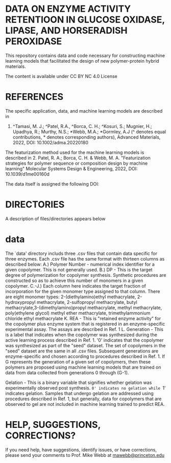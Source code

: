 # DATA ON ENZYME ACTIVITY RETENTIOON IN GLUCOSE OXIDASE, LIPASE, AND HORSERADISH PEROXIDASE
This repository contains data and code necessary for constructing machine learning models that facilitated the design of new polymer-protein hybrid materials.

The content is available under CC BY NC 4.0 License

# REFERENCES
The specific application, data, and machine learning models are described in 
1. ^Tamasi, M. J.; ^Patel, R.A., ^Borca, C. H.; ^Kosuri, S.; Mugnier, H.; Upadhya, R.; Murthy, N.S.; *Webb, M.A.; *Gormley, A.J (^ denotes equal contributions, * denotes corresponding authors), Advanced Materials, 2022, DOI: 10.1002/adma.20220180

The featurization method used for the machine learning models is described in 
2. Patel, R. A.; Borca, C. H. & Webb, M. A. "Featurization strategies for polymer sequence or composition design by machine learning"  Molecular Systems Design & Engineering, 2022, DOI: 10.1039/d1me00160d

The data itself is assigned the following DOI: 

# DIRECTORIES
A description of files/directories appears below

# data
The `data' directory includs three .csv files that contain data specific for three enzymes. Each .csv file has the same format with thirteen columns as described below:
A.) Polymer Number - numerical index identifier for a given copolymer. This is not generally used.
B.) DP - This is the target degree of polymerization for copolymer synthesis. Synthetic procedures are constructed so as to achieve this number of monomers in a given copolymer.
C.-J.) Each column here indicates the target fraction of incorporation for the given monomer type assigned to that column. There are eight monomer types: 2-(diethylamino)ethyl methacrylate, 2-hydroxypropyl methacrylate, 2-sulfopropyl methacrylate, butyl methacrylate,3-(dimethylamino)propyl methacrylate, methyl methacrylate, poly(ethylene glycol) methyl ether methacrylate, trimethylammonium chloride ethyl methacrylate 
K. REA - This is "retained enzyme activity" for the copolymer plus enzyme system that is registered in an enzyme-specific experimental assay. The assays are described in Ref. 1
L. Generation - This is a label that indicates when the copolymer was synthesized during the active learning process described in Ref. 1. '0' indicates that the copolymer was synthesized as part of the "seed" dataset. The set of copolymers in the "seed" dataset are the same in all .csv files. Subsequent generations are enzyme-specific and chosen according to procedures described in Ref. 1. 
If G represents the generation of a given set of copolymers, then these polymers are proposed using machine learning models that are trained on data from data collected from generations 0 through (G-1).

Gelation - This is a binary variable that signifies whether gelation was experimentally observed post synthesis. `0' indicates no gelation while `1' indicates gelation. Samples that undergo gelation are addressed using procedures described in Ref. 1, but generally, data for copolymers that are observed to gel are not included in machine learning trained to predict REA.

# HELP, SUGGESTIONS, CORRECTIONS?
If you need help, have suggestions, identify issues, or have corrections, please send your comments to Prof. Mike Webb at mawebb@princeton.edu

